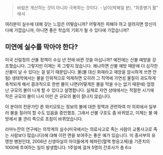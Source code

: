 > 바람은 계산하는 것이 아니라 극복하는 것이다. - 남이(박해일 분), "최종병기 활" 에서

여러분이 실수에 대해 갖는 느낌은 어떻습니까? 어떻게든 피해야 하고 알려지면 망신이다에 가깝습니까, 아니면 좋은 학습의 기회가 될 수 있다에 가깝습니까?

## 미연에 실수를 막아야 한다?
미국 산림청의 산불 정책이 수십 년 전에 바뀐 것을 아십니까? 예전에는 산불 예방을 강조했습니다. 그렇지만 이제는 꼭 그렇지 않습니다. 왜냐하면 산불 예방 때문에 더 심각한 산불이 날 수 있다는 걸 알기 때문입니다. 불(불 대신 화재라고 재앙을 암시하게 쓰면 안 됨) 생태학에서는 불을 인위적으로 억제하면 오히려 그 직역에 가연성 물질이 과도하게 축적되게 해서 결과적으로 한번 불이 나면(어떻게든 불을 막을 수는 없기 때문에) 엄청난 규모의 불이 나게 할 수 있다고 설명합니다. 실제로  자연 상태에서는 적절한 시기에 작은 규모의 불이 나서 이런 큰 규모의 불이 잘나지 않습니다.

이 분야의 전문가인 론 와키모토는 정보의 불에 대한 정책과 관련하여 미 의회에서 일부러 불을 질러야 할 수도 있음을 증언했죠. 그래서 산불 구호도 좀 바뀌었고, 이제는 불 예방에서 불 관리 쪽으로 초점이 바뀌었습니다.

라마누잔의 연구에는 의학계의 실수(미국에서는 의료사고로 죽는 사람이 교통사고로 죽는 사람보다 많습니다)에 대해 이런 면을 보여주는 좋은 예가 있습니다. 미 중서부의 유명한 병원인데, 2006년 신생아실의 아이들에게 헤파린(혈액 항응고제)을 기준치의 1000배 투여하는 일이 발생합니다. 1주일에 걸쳐 5명의 간호사가 총 6ㅁ